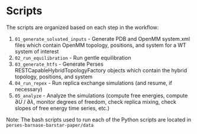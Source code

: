 # Scripts
The scripts are organized based on each step in the workflow:
1. `01_generate_solvated_inputs` - Generate PDB and OpenMM system.xml files which contain OpenMM topology, positions, and system for a WT system of interest
2. `02_run_equilibration` - Run gentle equilibration
3. `03_generate_htfs` - Generate Perses RESTCapableHybridTopologyFactory objects which contain the hybrid topology, positions, and system
4. `04_run_repex` - Run replica exchange simulations (and resume, if necessary)
5. `05_analyze` -  Analyze the simulations (compute free energies, compute $\partial U$ / $\partial \lambda$, monitor degrees of freedom, check replica mixing, check slopes of free energy time series, etc.)

Note: The bash scripts used to run each of the Python scripts are located in `perses-barnase-barstar-paper/data`
